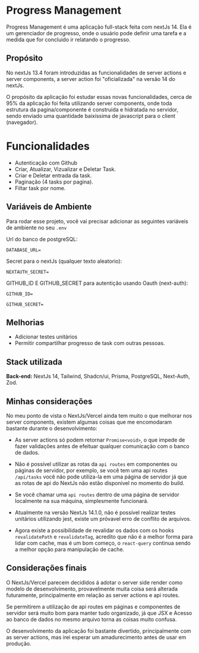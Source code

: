 
# Progress Management

Progress Management é uma aplicação full-stack feita com nextJs 14. Ela é um gerenciador de progresso, onde o usuário pode definir uma tarefa e a medida que for concluido ir relatando o progresso.


## Propósito
No nextJs 13.4 foram introduzidas as funcionalidades de server actions e server components, a server action foi "oficializada" na versão 14 do nextJs.

O propósito da aplicação foi estudar essas novas funcionalidades, cerca de 95% da aplicação foi feita utilizando server components, onde toda estrutura da pagina/componente é construida e hidratada no servidor, sendo enviado uma quantidade baixíssima de javascript para o client (navegador).

# Funcionalidades
- Autenticação com Github
- Criar, Atualizar, Vizualizar e Deletar Task.
- Criar e Deletar entrada da task.
- Paginação (4 tasks por pagina).
- Filtar task por nome.
## Variáveis de Ambiente

Para rodar esse projeto, você vai precisar adicionar as seguintes variáveis de ambiente no seu `
.env
`

Url do banco de postgreSQL:

`DATABASE_URL=` 

Secret para o nextJs (qualquer texto aleatorio):

`NEXTAUTH_SECRET=`

GITHUB_ID E GITHUB_SECRET para autentição usando Oauth (next-auth):

`GITHUB_ID=`

`GITHUB_SECRET=`


## Melhorias

- Adicionar testes unitários 
- Permitir compartilhar progresso de task com outras pessoas.



## Stack utilizada

**Back-end:** NextJs 14, Tailwind, Shadcn/ui, Prisma, PostgreSQL, Next-Auth, Zod.


## Minhas considerações
No meu ponto de vista o NextJs/Vercel ainda tem muito o que melhorar nos server components, existem algumas coisas que me encomodaram bastante durante o desenvolvimento:

- As server actions só podem retornar `Promise<void>`, o que impede de fazer validações antes de efeituar qualquer comunicação com o banco de dados.

- Não é possível utilizar as rotas da `api routes` em componentes ou páginas de servidor, por exemplo, se você tem uma api routes `/api/tasks` você não pode utiliza-la em uma página de servidor já que as rotas de api do NextJs não estão disponivel no momento do build. 

- Se você chamar uma `api routes` dentro de uma página de servidor localmente na sua máquina, simplesmente funcionará.

- Atualmente na versão NextJs 14.1.0, não é possível realizar testes unitários utilizando jest, existe um próvavel erro de conflito de arquivos.

- Agora existe a possibilidade de revalidar os dados com os hooks `revalidatePath` e `revalidateTag`, acredito que não é a melhor forma para lidar com cache, mas é um bom começo, o `react-query` continua sendo a melhor opção para manipulação de cache.

## Considerações finais

O NextJs/Vercel parecem decididos á adotar o server side render como modelo de desenvolvimento, provavelmente muita coisa será alterada futuramente, principalmente em relação as server actions e api routes.

Se permitirem a utilização de api routes em páginas e componentes de servidor será muito bom para manter tudo organizado, já que JSX e Acesso ao banco de dados no mesmo arquivo torna as coisas muito confusa.

O desenvolvimento da aplicação foi bastante divertido, principalmente com as server actions, mas irei esperar um amadurecimento antes de usar em produção.